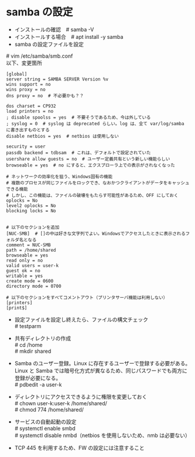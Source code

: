 
# samba の設定  
* インストールの確認　# samba -V  
* インストールする場合　# apt install -y samba  
* samba の設定ファイルを設定

\# vim /etc/samba/smb.conf  
以下、変更箇所  
```
[global]  
server string = SAMBA SERVER Version %v  
wins support = no
wins proxy = no
dns proxy = no  # 不必要かも？？

dos charset = CP932
load printers = no
; disable spoolss = yes  # 不要そうであるため、今は外している
; syslog = 0  # syslog は deprecated らしい。log は、全て var/log/samba に書き出すものとする  
disable netbios = yes  # netbios は使用しない

security = user
passdb backend = tdbsam  # これは、デフォルトで設定されていた
usershare allow guests = no  # ユーザー定義共有という新しい機能らしい
browseable = yes  # no にすると、エクスプローラ上での表示がされなくなった

# ネットワークの効率化を狙う、Windows固有の機能
# 複数のプロセスが同じファイルをロックでき、なおかつクライアントがデータをキャッシュできる機能
# しかし、この機能は、ファイルの破壊をもたらす可能性があるため、OFF にしておく
oplocks = No
level2 oplocks = No
blocking locks = No


# 以下のセクションを追加  
[NUC-SMB]  # []の中は好きな文字列でよい。Windowsでアクセスしたときに表示されるフォルダ名となる
comment = NUC-SMB
path = /home/shared  
browseable = yes  
read only = no  
valid users = user-k  
guest ok = no  
writable = yes  
create mode = 0600  
directory mode = 0700  

# 以下のセクションをすべてコメントアウト（プリンタサーバ機能は利用しない）  
[printers]  
[print$]  
```

* 設定ファイルを設定し終えたら、ファイルの構文チェック  
\# testparm  

* 共有ディレクトリの作成  
 \# cd /home  
 \# mkdir shared

* Samba のユーザー登録。Linux に存在するユーザーで登録する必要がある。  
Linux と Samba では暗号化方式が異なるため、同じパスワードでも両方に登録が必要になる。  
\# pdbedit -a user-k

* ディレクトリにアクセスできるように権限を変更しておく  
\# chown user-k:user-k /home/shared/  
\# chmod 774 /home/shared/
 
* サービスの自動起動の設定  
\# systemctl enable smbd  
\# systemctl disable nmbd（netbios を使用しないため、nmb は必要ない）
  
* TCP 445 を利用するため、FW の設定には注意すること


